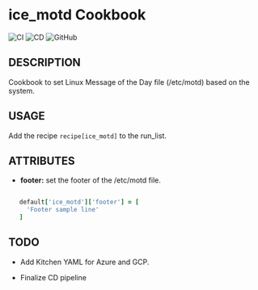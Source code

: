 # ice_motd Cookbook

![CI](https://github.com/mauroseb/ice_motd/actions/workflows/ci-base.yaml/badge.svg)
![CD](https://github.com/mauroseb/ice_motd/actions/workflows/cd.yaml/badge.svg)
![GitHub](https://img.shields.io/github/license/mauroseb/ice_motd)

## DESCRIPTION

Cookbook to set Linux Message of the Day file (/etc/motd) based on the system.

## USAGE

Add the recipe ```recipe[ice_motd]``` to the run_list.

## ATTRIBUTES

* __footer:__ set the footer of the /etc/motd file.

```ruby

   default['ice_motd']['footer'] = [
     'Footer sample line'
   ]

```

## TODO

* Add Kitchen YAML for Azure and GCP.

* Finalize CD pipeline
